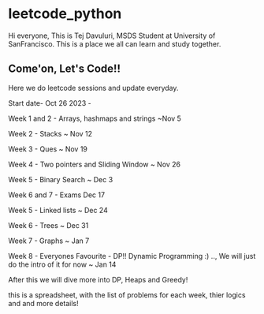 # leetcode_python

Hi everyone, This is Tej Davuluri, MSDS Student at University of SanFrancisco. This is a place we all can learn and study together. 
## Come'on, Let's Code!!
Here we do leetcode sessions and update everyday.

Start date- Oct 26 2023 - 

Week 1 and 2 - Arrays, hashmaps and strings ~Nov 5

Week 2 - Stacks ~ Nov 12

Week 3 - Ques ~ Nov 19

Week 4 - Two pointers and Sliding Window ~ Nov 26

Week 5 - Binary Search ~ Dec 3

Week 6 and 7 - Exams Dec 17

Week 5 - Linked lists ~ Dec 24

Week 6 - Trees ~ Dec 31

Week 7 - Graphs ~ Jan 7

Week 8 - Everyones Favourite - DP!! Dynamic Programming :) .., We will just do the intro of it for now ~ Jan 14

After this we will dive more into DP, Heaps and Greedy!

this is a spreadsheet, with the list of problems for each week, thier logics and and more details!
